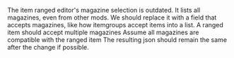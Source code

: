 The item ranged editor's magazine selection is outdated. It lists all magazines, even from other mods. We should replace it with a field that accepts magazines, like how itemgroups accept items into a list.
A ranged item should accept multiple magazines
Assume all magazines are compatible with the ranged item
The resulting json should remain the same after the change if possible.
